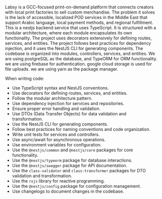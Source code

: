 Labsy is a GCC-focused print-on-demand platform that connects creators with local print factories to sell custom merchandise. The problem it solves is the lack of accessible, localized POD services in the Middle East that support Arabic language, local payment methods, and regional fulfillment.
This is a nestjs backend service that uses TypeScript. 
It is structured with a modular architecture, where each module encapsulates its own functionality. The project uses decorators extensively for defining routes, services, and entities.
The project follows best practices for dependency injection, and it uses the NestJS CLI for generating components. The codebase is organized into modules, controllers, services, and entities.
We are using postgreSQL as the database, and TypeORM for ORM functionality.
we are using firebase for authentication. 
google cloud storage is used for file uploads.
we are using yarn as the package manager.



When writing code:
- Use TypeScript syntax and NestJS conventions.
- Use decorators for defining routes, services, and entities.
- Follow the modular architecture pattern.
- Use dependency injection for services and repositories.
- Ensure proper error handling and validation.
- Use DTOs (Data Transfer Objects) for data validation and transformation.
- Use the NestJS CLI for generating components.
- Follow best practices for naming conventions and code organization.
- Write unit tests for services and controllers.
- Use async/await for asynchronous operations.
- Use environment variables for configuration.
- Use the `@nestjs/common` and `@nestjs/core` packages for core functionality.
- Use the `@nestjs/typeorm` package for database interactions.
- Use the `@nestjs/swagger` package for API documentation.
- Use the `class-validator` and `class-transformer` packages for DTO validation and transformation.
- Use the `rxjs` library for reactive programming.
- Use the `@nestjs/config` package for configuration management.
- Use changelogs to document changes in the codebase.

